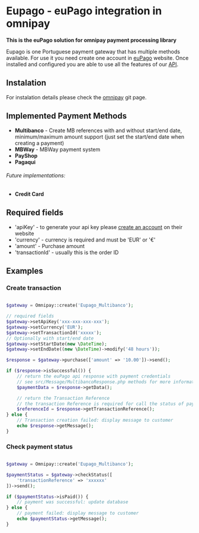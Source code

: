 # Eupago - euPago integration in omnipay 

**This is the euPago solution for omnipay payment processing library**

Eupago is one Portuguese payment gateway that has multiple methods available.
For use it you need create one account in [euPago](https://www.eupago.pt/) website.
Once installed and configured you are able to use all the features of our [API](https://seguro.eupago.pt/api/).

## Instalation

For instalation details please check the [omnipay](https://github.com/thephpleague/omnipay#installation) git page.


## Implemented Payment Methods

- **Multibanco** - Create MB references with and without start/end date, minimum/maximum amount support (just set the start/end date when creating a payment)
- **MBWay** - MBWay payment system
- **PayShop**
- **Pagaqui**

###### Future implementations:
- **Credit Card**

## Required fields

- 'apiKey' - to generate your api key please [create an account](https://eupago.pt/registo) on their website
- 'currency' - currency is required and must be 'EUR' or '€'
- 'amount' - Purchase amount
- 'transactionId' - usually this is the order ID

## Examples

### Create transaction


```php

$gateway = Omnipay::create('Eupago_Multibanco');

// required fields
$gateway->setApiKey('xxx-xxx-xxx-xxx');
$gateway->setCurrency('EUR');
$gateway->setTransactionId('xxxxx');
// Optionally with start/end date
$gateway->setStartDate(new \DateTime);
$gateway->setEndDate((new \DateTime)->modify('48 hours'));

$response = $gateway->purchase(['amount' => '10.00'])->send();

if ($response->isSuccessful()) {
	// return the euPago api response with payment credentials
	// see src/Message/MultibancoResponse.php methods for more information
	$paymentData = $response->getData();

	// return the Transaction Reference
	// the transaction Reference is required for call the status of payment, you should store them in your "orders" table related database
	$referenceId = $response->getTransactionReference();
} else {
    // Transaction creation failed: display message to customer
    echo $response->getMessage();
}


```

### Check payment status

```php

$gateway = Omnipay::create('Eupago_Multibanco');

$paymentStatus = $gateway->checkStatus([
	'transactionReference' => 'xxxxxx'
])->send();

if ($paymentStatus->isPaid()) {
    // payment was successful: update database
} else {
    // payment failed: display message to customer
    echo $paymentStatus->getMessage();
}

